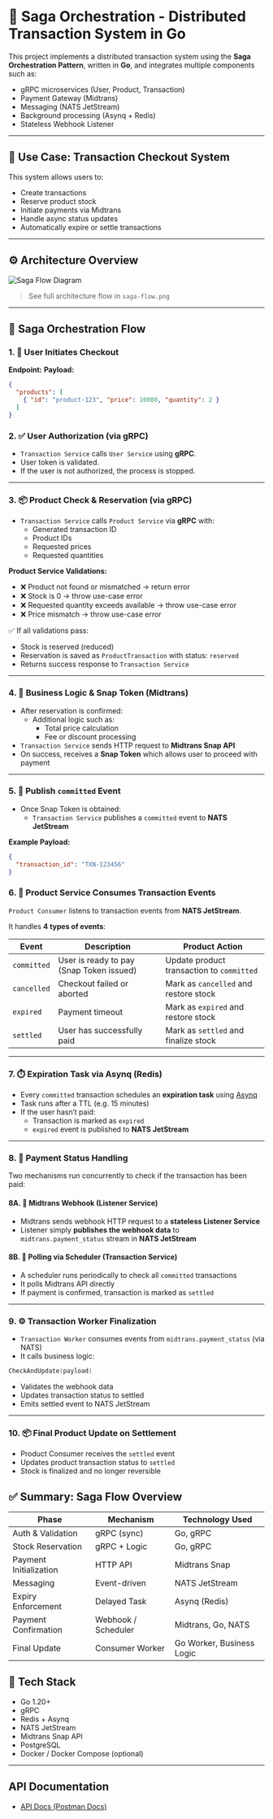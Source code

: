 # 🧭 Saga Orchestration - Distributed Transaction System in Go

This project implements a distributed transaction system using the **Saga Orchestration Pattern**, written in **Go**, and integrates multiple components such as:

- gRPC microservices (User, Product, Transaction)
- Payment Gateway (Midtrans)
- Messaging (NATS JetStream)
- Background processing (Asynq + Redis)
- Stateless Webhook Listener

---

## 📌 Use Case: Transaction Checkout System

This system allows users to:
- Create transactions
- Reserve product stock
- Initiate payments via Midtrans
- Handle async status updates
- Automatically expire or settle transactions

---

## ⚙️ Architecture Overview

![Saga Flow Diagram](./saga-flow.png)

> See full architecture flow in `saga-flow.png`

---

## 🔁 Saga Orchestration Flow

### 1. 🛒 User Initiates Checkout

**Endpoint:**
**Payload:**
```json
{
  "products": [
    { "id": "product-123", "price": 10000, "quantity": 2 }
  ]
}
```

### 2. ✅ User Authorization (via gRPC)

- `Transaction Service` calls `User Service` using **gRPC**.
- User token is validated.
- If the user is not authorized, the process is stopped.

---

### 3. 📦 Product Check & Reservation (via gRPC)

- `Transaction Service` calls `Product Service` via **gRPC** with:
  - Generated transaction ID
  - Product IDs
  - Requested prices
  - Requested quantities

**Product Service Validations:**

- ❌ Product not found or mismatched → return error  
- ❌ Stock is 0 → throw use-case error  
- ❌ Requested quantity exceeds available → throw use-case error  
- ❌ Price mismatch → throw use-case error  

✅ If all validations pass:

- Stock is reserved (reduced)
- Reservation is saved as `ProductTransaction` with status: `reserved`
- Returns success response to `Transaction Service`

---

### 4. 💼 Business Logic & Snap Token (Midtrans)

- After reservation is confirmed:
  - Additional logic such as:
    - Total price calculation
    - Fee or discount processing
- `Transaction Service` sends HTTP request to **Midtrans Snap API**
- On success, receives a **Snap Token** which allows user to proceed with payment

---

### 5. 📡 Publish `committed` Event

- Once Snap Token is obtained:
  - `Transaction Service` publishes a `committed` event to **NATS JetStream**

**Example Payload:**
```json
{
  "transaction_id": "TXN-123456"
}
```

### 6. 🔄 Product Service Consumes Transaction Events

`Product Consumer` listens to transaction events from **NATS JetStream**.

It handles **4 types of events**:

| Event      | Description                            | Product Action                          |
|------------|----------------------------------------|------------------------------------------|
| `committed`| User is ready to pay (Snap Token issued) | Update product transaction to `committed` |
| `cancelled`| Checkout failed or aborted             | Mark as `cancelled` and restore stock     |
| `expired`  | Payment timeout                        | Mark as `expired` and restore stock       |
| `settled`  | User has successfully paid             | Mark as `settled` and finalize stock      |

---

### 7. ⏱️ Expiration Task via Asynq (Redis)

- Every `committed` transaction schedules an **expiration task** using [Asynq](https://github.com/hibiken/asynq)
- Task runs after a TTL (e.g. 15 minutes)
- If the user hasn’t paid:
  - Transaction is marked as `expired`
  - `expired` event is published to **NATS JetStream**

---

### 8. 🔄 Payment Status Handling

Two mechanisms run concurrently to check if the transaction has been paid:

#### 8A. 🔔 Midtrans Webhook (Listener Service)

- Midtrans sends webhook HTTP request to a **stateless Listener Service**
- Listener simply **publishes the webhook data** to `midtrans.payment_status` stream in **NATS JetStream**

#### 8B. 🧭 Polling via Scheduler (Transaction Service)

- A scheduler runs periodically to check all `committed` transactions
- It polls Midtrans API directly
- If payment is confirmed, transaction is marked as `settled`

---

### 9. ⚙️ Transaction Worker Finalization

- `Transaction Worker` consumes events from `midtrans.payment_status` (via NATS)
- It calls business logic:
  
```go
CheckAndUpdate(payload)
```
- Validates the webhook data
- Updates transaction status to settled
- Emits settled event to NATS JetStream

---

### 10. 📦 Final Product Update on Settlement
- Product Consumer receives the `settled` event
- Updates product transaction status to `settled`
- Stock is finalized and no longer reversible

## ✅ Summary: Saga Flow Overview

| Phase                  | Mechanism            | Technology Used         |
|------------------------|----------------------|--------------------------|
| Auth & Validation      | gRPC (sync)          | Go, gRPC                 |
| Stock Reservation      | gRPC + Logic         | Go, gRPC                 |
| Payment Initialization | HTTP API             | Midtrans Snap            |
| Messaging              | Event-driven         | NATS JetStream           |
| Expiry Enforcement     | Delayed Task         | Asynq (Redis)            |
| Payment Confirmation   | Webhook / Scheduler  | Midtrans, Go, NATS       |
| Final Update           | Consumer Worker      | Go Worker, Business Logic |

## 🧪 Tech Stack

- Go 1.20+
- gRPC
- Redis + Asynq
- NATS JetStream
- Midtrans Snap API
- PostgreSQL
- Docker / Docker Compose (optional)

---

## API Documentation
- [API Docs (Postman Docs)](https://documenter.getpostman.com/view/17668293/2sB2xEB8Yq)
